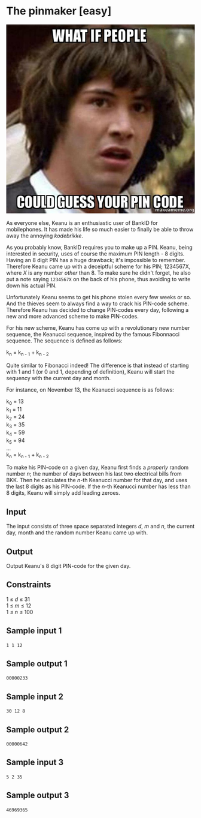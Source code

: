 # The pinmaker [easy]
![](../images/pinmaker.jpg)

As everyone else, Keanu is an enthusiastic user of BankID for mobilephones. It has made his life so much easier to finally be able to throw away the annoying _kodebrikke_.

As you probably know, BankID requires you to make up a PIN. Keanu, being interested in security, uses of course the maximum PIN length - 8 digits. Having an 8 digit PIN has a huge drawback; it's impossible to remember. Therefore Keanu came up with a deceiptful scheme for his PIN; 1234567X, where _X_ is any number _other_ than 8. To make sure he didn't forget, he also put a note saying `1234567X` on the back of his phone, thus avoiding to write down his actual PIN.

Unfortunately Keanu seems to get his phone stolen every few weeks or so. And the thieves seem to always find a way to crack his PIN-code scheme. Therefore Keanu has decided to change PIN-codes every day, following a new and more advanced scheme to make PIN-codes.

For his new scheme, Keanu has come up with a revolutionary new number sequence, the Keanucci sequence, inspired by the famous Fibonnacci sequence. The sequence is defined as follows:

k<sub>n</sub> = k<sub>n - 1</sub> + k<sub>n - 2</sub>

Quite similar to Fibonacci indeed! The difference is that instead of starting with 1 and 1 (or 0 and 1, depending of definition), Keanu will start the sequency with the current day and month.

For instance, on November 13, the Keanucci sequence is as follows:

k<sub>0</sub> = 13  
k<sub>1</sub> = 11  
k<sub>2</sub> = 24  
k<sub>3</sub> = 35  
k<sub>4</sub> = 59  
k<sub>5</sub> = 94  
...   
k<sub>n</sub> =  k<sub>n - 1</sub> + k<sub>n - 2</sub> 

To make his PIN-code on a given day, Keanu first finds a _properly_ random number _n_; the number of days between his last two electrical bills from BKK. Then he calculates the _n_-th Keanucci number for that day, and uses the last 8 digits as his PIN-code. If the _n_-th Keanucci number has less than 8 digits, Keanu will simply add leading zeroes.

## Input
The input consists of three space separated integers _d_, _m_ and _n_, the current day, month and the random number Keanu came up with.

## Output
Output Keanu's 8 digit PIN-code for the given day.

## Constraints
1 &le; _d_ &le; 31  
1 &le; _m_ &le; 12  
1 &le; _n_ &le; 100

## Sample input 1
```
1 1 12
```

## Sample output 1
```
00000233
```

## Sample input 2
```
30 12 8
```

## Sample output 2
```
00000642
```

## Sample input 3
```
5 2 35
```

## Sample output 3
```
46969365
```
